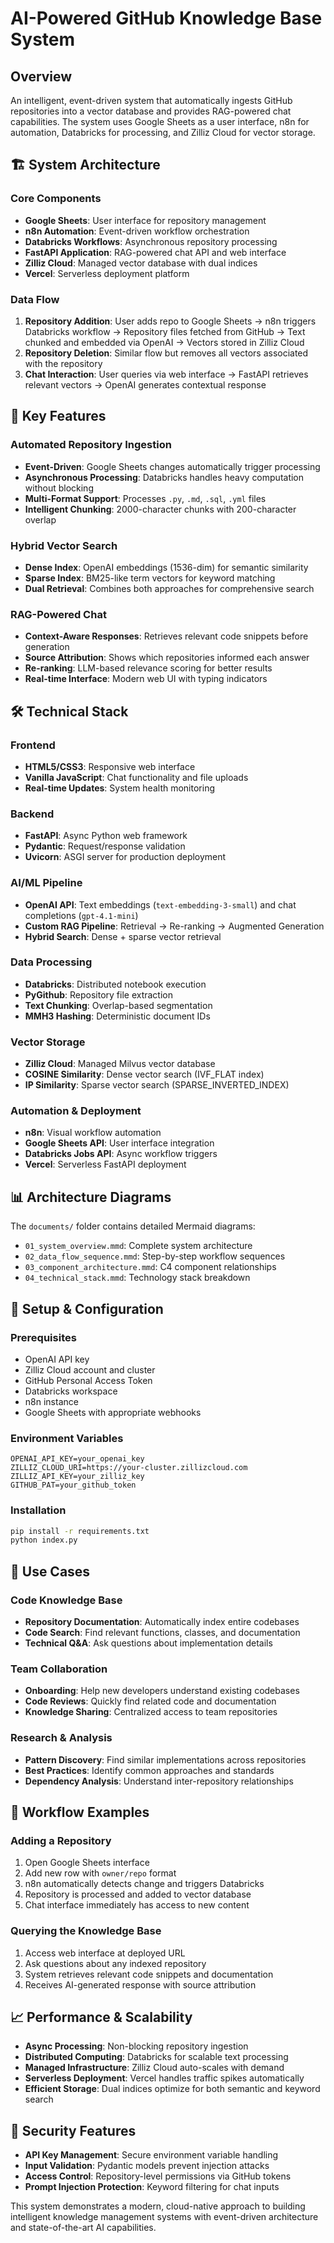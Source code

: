 # AI-Powered GitHub Knowledge Base System

## Overview

An intelligent, event-driven system that automatically ingests GitHub repositories into a vector database and provides RAG-powered chat capabilities. The system uses Google Sheets as a user interface, n8n for automation, Databricks for processing, and Zilliz Cloud for vector storage.

## 🏗️ System Architecture

### Core Components

- **Google Sheets**: User interface for repository management
- **n8n Automation**: Event-driven workflow orchestration
- **Databricks Workflows**: Asynchronous repository processing
- **FastAPI Application**: RAG-powered chat API and web interface
- **Zilliz Cloud**: Managed vector database with dual indices
- **Vercel**: Serverless deployment platform

### Data Flow

1. **Repository Addition**: User adds repo to Google Sheets → n8n triggers Databricks workflow → Repository files fetched from GitHub → Text chunked and embedded via OpenAI → Vectors stored in Zilliz Cloud
2. **Repository Deletion**: Similar flow but removes all vectors associated with the repository
3. **Chat Interaction**: User queries via web interface → FastAPI retrieves relevant vectors → OpenAI generates contextual response

## 🚀 Key Features

### Automated Repository Ingestion
- **Event-Driven**: Google Sheets changes automatically trigger processing
- **Asynchronous Processing**: Databricks handles heavy computation without blocking
- **Multi-Format Support**: Processes `.py`, `.md`, `.sql`, `.yml` files
- **Intelligent Chunking**: 2000-character chunks with 200-character overlap

### Hybrid Vector Search
- **Dense Index**: OpenAI embeddings (1536-dim) for semantic similarity
- **Sparse Index**: BM25-like term vectors for keyword matching
- **Dual Retrieval**: Combines both approaches for comprehensive search

### RAG-Powered Chat
- **Context-Aware Responses**: Retrieves relevant code snippets before generation
- **Source Attribution**: Shows which repositories informed each answer
- **Re-ranking**: LLM-based relevance scoring for better results
- **Real-time Interface**: Modern web UI with typing indicators

## 🛠️ Technical Stack

### Frontend
- **HTML5/CSS3**: Responsive web interface
- **Vanilla JavaScript**: Chat functionality and file uploads
- **Real-time Updates**: System health monitoring

### Backend
- **FastAPI**: Async Python web framework
- **Pydantic**: Request/response validation
- **Uvicorn**: ASGI server for production deployment

### AI/ML Pipeline
- **OpenAI API**: Text embeddings (`text-embedding-3-small`) and chat completions (`gpt-4.1-mini`)
- **Custom RAG Pipeline**: Retrieval → Re-ranking → Augmented Generation
- **Hybrid Search**: Dense + sparse vector retrieval

### Data Processing
- **Databricks**: Distributed notebook execution
- **PyGithub**: Repository file extraction
- **Text Chunking**: Overlap-based segmentation
- **MMH3 Hashing**: Deterministic document IDs

### Vector Storage
- **Zilliz Cloud**: Managed Milvus vector database
- **COSINE Similarity**: Dense vector search (IVF_FLAT index)
- **IP Similarity**: Sparse vector search (SPARSE_INVERTED_INDEX)

### Automation & Deployment
- **n8n**: Visual workflow automation
- **Google Sheets API**: User interface integration
- **Databricks Jobs API**: Async workflow triggers
- **Vercel**: Serverless FastAPI deployment

## 📊 Architecture Diagrams

The `documents/` folder contains detailed Mermaid diagrams:
- `01_system_overview.mmd`: Complete system architecture
- `02_data_flow_sequence.mmd`: Step-by-step workflow sequences
- `03_component_architecture.mmd`: C4 component relationships
- `04_technical_stack.mmd`: Technology stack breakdown

## 🔧 Setup & Configuration

### Prerequisites
- OpenAI API key
- Zilliz Cloud account and cluster
- GitHub Personal Access Token
- Databricks workspace
- n8n instance
- Google Sheets with appropriate webhooks

### Environment Variables
```env
OPENAI_API_KEY=your_openai_key
ZILLIZ_CLOUD_URI=https://your-cluster.zillizcloud.com
ZILLIZ_API_KEY=your_zilliz_key
GITHUB_PAT=your_github_token
```

### Installation
```bash
pip install -r requirements.txt
python index.py
```

## 🎯 Use Cases

### Code Knowledge Base
- **Repository Documentation**: Automatically index entire codebases
- **Code Search**: Find relevant functions, classes, and documentation
- **Technical Q&A**: Ask questions about implementation details

### Team Collaboration
- **Onboarding**: Help new developers understand existing codebases
- **Code Reviews**: Quickly find related code and documentation
- **Knowledge Sharing**: Centralized access to team repositories

### Research & Analysis
- **Pattern Discovery**: Find similar implementations across repositories
- **Best Practices**: Identify common approaches and standards
- **Dependency Analysis**: Understand inter-repository relationships

## 🔄 Workflow Examples

### Adding a Repository
1. Open Google Sheets interface
2. Add new row with `owner/repo` format
3. n8n automatically detects change and triggers Databricks
4. Repository is processed and added to vector database
5. Chat interface immediately has access to new content

### Querying the Knowledge Base
1. Access web interface at deployed URL
2. Ask questions about any indexed repository
3. System retrieves relevant code snippets and documentation
4. Receives AI-generated response with source attribution

## 📈 Performance & Scalability

- **Async Processing**: Non-blocking repository ingestion
- **Distributed Computing**: Databricks for scalable text processing
- **Managed Infrastructure**: Zilliz Cloud auto-scales with demand
- **Serverless Deployment**: Vercel handles traffic spikes automatically
- **Efficient Storage**: Dual indices optimize for both semantic and keyword search

## 🔐 Security Features

- **API Key Management**: Secure environment variable handling
- **Input Validation**: Pydantic models prevent injection attacks
- **Access Control**: Repository-level permissions via GitHub tokens
- **Prompt Injection Protection**: Keyword filtering for chat inputs

This system demonstrates a modern, cloud-native approach to building intelligent knowledge management systems with event-driven architecture and state-of-the-art AI capabilities.